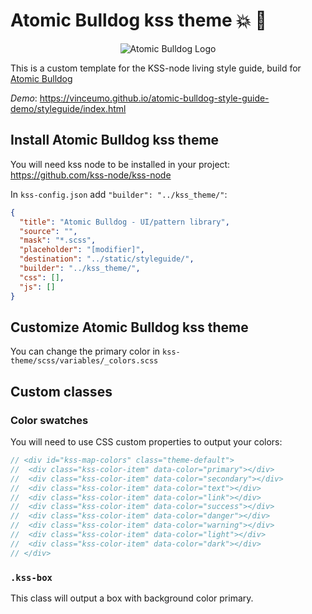 # Atomic Bulldog kss theme :collision: :dog:

<p align="center"> 
<img src="https://image.ibb.co/mmS6Hc/Artboard_1.png" alt="Atomic Bulldog Logo">
</p>

This is a custom template for the KSS-node living style guide, build for [Atomic Bulldog](https://github.com/vinceumo/atomic-bulldog)

*Demo*: https://vinceumo.github.io/atomic-bulldog-style-guide-demo/styleguide/index.html

## Install Atomic Bulldog kss theme

You will need kss node to be installed in your project:
https://github.com/kss-node/kss-node

In `kss-config.json` add `"builder": "../kss_theme/"`:

```json
{
  "title": "Atomic Bulldog - UI/pattern library",
  "source": "",
  "mask": "*.scss",
  "placeholder": "[modifier]",
  "destination": "../static/styleguide/",
  "builder": "../kss_theme/",
  "css": [],
  "js": []
}
```

## Customize Atomic Bulldog kss theme

You can change the primary color in `kss-theme/scss/variables/_colors.scss`

## Custom classes

### Color swatches 

You will need to use CSS custom properties to output your colors:

```scss
// <div id="kss-map-colors" class="theme-default">
//  <div class="kss-color-item" data-color="primary"></div>
//  <div class="kss-color-item" data-color="secondary"></div>
//  <div class="kss-color-item" data-color="text"></div>
//  <div class="kss-color-item" data-color="link"></div>
//  <div class="kss-color-item" data-color="success"></div>
//  <div class="kss-color-item" data-color="danger"></div>
//  <div class="kss-color-item" data-color="warning"></div>
//  <div class="kss-color-item" data-color="light"></div>
//  <div class="kss-color-item" data-color="dark"></div>
// </div>
```

### `.kss-box`

This class will output a box with background color primary.